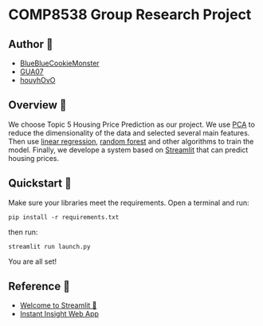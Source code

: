 # COMP8538 Group Research Project

## Author 📝

* [BlueBlueCookieMonster](https://github.com/BlueBlueCookieMonster)
* [GUA07](https://github.com/GUA07)
* [houyhOvO](https://github.com/houyhOvO)

## Overview  👀️

We choose Topic 5 Housing Price Prediction as our project.
We use [PCA](https://en.wikipedia.org/wiki/Principal_component_analysis) to reduce the dimensionality of the data and
selected several main features. Then use [linear regression](https://en.wikipedia.org/wiki/Linear_regression),
[random forest](https://en.wikipedia.org/wiki/Random_forest) and other algorithms to train the model.
Finally, we develope a system based on [Streamlit](https://streamlit.io/)
that can predict housing prices.

## Quickstart 🚀️

Make sure your libraries meet the requirements. Open a terminal and run:

```
pip install -r requirements.txt
```

then run:

```
streamlit run launch.py
```

You are all set!

## Reference 📖

* [Welcome to Streamlit 👋](https://github.com/streamlit/streamlit)
* [Instant Insight Web App](https://github.com/arsentievalex/instant-insight-web-app)

